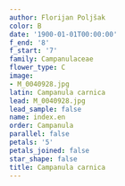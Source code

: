 ```yaml
---
author: Florijan Poljšak
color: B
date: '1900-01-01T00:00:00'
f_end: '8'
f_start: '7'
family: Campanulaceae
flower_type: C
image:
- M_0040928.jpg
latin: Campanula carnica
lead: M_0040928.jpg
lead_sample: false
name: index.en
order: Campanula
parallel: false
petals: '5'
petals_joined: false
star_shape: false
title: Campanula carnica
---
```

